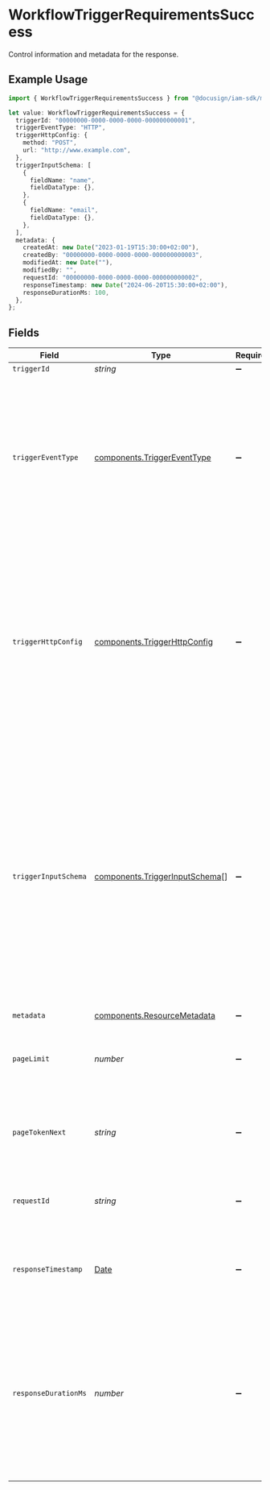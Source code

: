 # WorkflowTriggerRequirementsSuccess

Control information and metadata for the response.

## Example Usage

```typescript
import { WorkflowTriggerRequirementsSuccess } from "@docusign/iam-sdk/models/components";

let value: WorkflowTriggerRequirementsSuccess = {
  triggerId: "00000000-0000-0000-0000-000000000001",
  triggerEventType: "HTTP",
  triggerHttpConfig: {
    method: "POST",
    url: "http://www.example.com",
  },
  triggerInputSchema: [
    {
      fieldName: "name",
      fieldDataType: {},
    },
    {
      fieldName: "email",
      fieldDataType: {},
    },
  ],
  metadata: {
    createdAt: new Date("2023-01-19T15:30:00+02:00"),
    createdBy: "00000000-0000-0000-0000-000000000003",
    modifiedAt: new Date(""),
    modifiedBy: "",
    requestId: "00000000-0000-0000-0000-000000000002",
    responseTimestamp: new Date("2024-06-20T15:30:00+02:00"),
    responseDurationMs: 100,
  },
};
```

## Fields

| Field                                                                                                                                                                                                                                                                                          | Type                                                                                                                                                                                                                                                                                           | Required                                                                                                                                                                                                                                                                                       | Description                                                                                                                                                                                                                                                                                    | Example                                                                                                                                                                                                                                                                                        |
| ---------------------------------------------------------------------------------------------------------------------------------------------------------------------------------------------------------------------------------------------------------------------------------------------- | ---------------------------------------------------------------------------------------------------------------------------------------------------------------------------------------------------------------------------------------------------------------------------------------------- | ---------------------------------------------------------------------------------------------------------------------------------------------------------------------------------------------------------------------------------------------------------------------------------------------- | ---------------------------------------------------------------------------------------------------------------------------------------------------------------------------------------------------------------------------------------------------------------------------------------------- | ---------------------------------------------------------------------------------------------------------------------------------------------------------------------------------------------------------------------------------------------------------------------------------------------- |
| `triggerId`                                                                                                                                                                                                                                                                                    | *string*                                                                                                                                                                                                                                                                                       | :heavy_minus_sign:                                                                                                                                                                                                                                                                             | N/A                                                                                                                                                                                                                                                                                            |                                                                                                                                                                                                                                                                                                |
| `triggerEventType`                                                                                                                                                                                                                                                                             | [components.TriggerEventType](../../models/components/triggereventtype.md)                                                                                                                                                                                                                     | :heavy_minus_sign:                                                                                                                                                                                                                                                                             | The type of event that triggers the workflow. In this case, the workflow is initiated<br/>by an HTTP request. Future iterations may support additional event types beyond HTTP.<br/>                                                                                                           | HTTP                                                                                                                                                                                                                                                                                           |
| `triggerHttpConfig`                                                                                                                                                                                                                                                                            | [components.TriggerHttpConfig](../../models/components/triggerhttpconfig.md)                                                                                                                                                                                                                   | :heavy_minus_sign:                                                                                                                                                                                                                                                                             | Configuration details specific to HTTP-triggered workflows. This object describes the<br/>HTTP method and URL that will trigger the workflow, providing the endpoint and method<br/>that should be used to initiate the workflow.<br/>                                                         |                                                                                                                                                                                                                                                                                                |
| `triggerInputSchema`                                                                                                                                                                                                                                                                           | [components.TriggerInputSchema](../../models/components/triggerinputschema.md)[]                                                                                                                                                                                                               | :heavy_minus_sign:                                                                                                                                                                                                                                                                             | A list of input fields that define the structure of the data required to trigger the workflow.<br/>Each item describes a field that must be included in the request when the workflow is triggered.<br/>The schema includes the field name, expected data type, and any default values for the input.<br/> |                                                                                                                                                                                                                                                                                                |
| `metadata`                                                                                                                                                                                                                                                                                     | [components.ResourceMetadata](../../models/components/resourcemetadata.md)                                                                                                                                                                                                                     | :heavy_minus_sign:                                                                                                                                                                                                                                                                             | N/A                                                                                                                                                                                                                                                                                            |                                                                                                                                                                                                                                                                                                |
| `pageLimit`                                                                                                                                                                                                                                                                                    | *number*                                                                                                                                                                                                                                                                                       | :heavy_minus_sign:                                                                                                                                                                                                                                                                             | The maximum number of items that can be returned in a single page.                                                                                                                                                                                                                             | 10                                                                                                                                                                                                                                                                                             |
| `pageTokenNext`                                                                                                                                                                                                                                                                                | *string*                                                                                                                                                                                                                                                                                       | :heavy_minus_sign:                                                                                                                                                                                                                                                                             | The continuation token used to retrieve a page in a paginated response.                                                                                                                                                                                                                        | abc123                                                                                                                                                                                                                                                                                         |
| `requestId`                                                                                                                                                                                                                                                                                    | *string*                                                                                                                                                                                                                                                                                       | :heavy_minus_sign:                                                                                                                                                                                                                                                                             | Unique identifier for the request, useful for tracking and debugging.                                                                                                                                                                                                                          | 3f7c9e4b-851c-4f9b-89e7-123456789abc                                                                                                                                                                                                                                                           |
| `responseTimestamp`                                                                                                                                                                                                                                                                            | [Date](https://developer.mozilla.org/en-US/docs/Web/JavaScript/Reference/Global_Objects/Date)                                                                                                                                                                                                  | :heavy_minus_sign:                                                                                                                                                                                                                                                                             | The timestamp indicating when the response was generated.                                                                                                                                                                                                                                      | 2024-10-17T14:30:00Z                                                                                                                                                                                                                                                                           |
| `responseDurationMs`                                                                                                                                                                                                                                                                           | *number*                                                                                                                                                                                                                                                                                       | :heavy_minus_sign:                                                                                                                                                                                                                                                                             | The duration of time, in milliseconds, that the server took to process and respond <br/>to the request. This is measured from the time the server received the request <br/>until the time the response was sent.<br/>                                                                         | 150                                                                                                                                                                                                                                                                                            |
